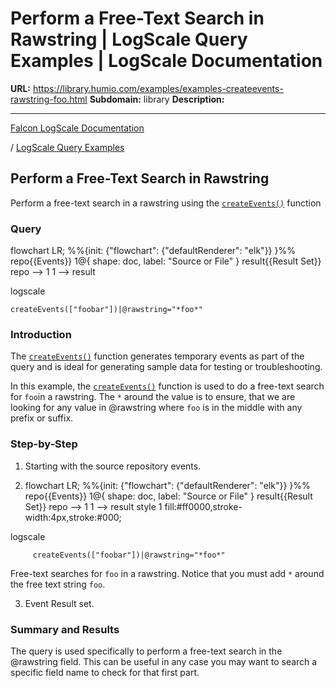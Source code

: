 # Perform a Free-Text Search in Rawstring | LogScale Query Examples | LogScale Documentation

**URL:** https://library.humio.com/examples/examples-createevents-rawstring-foo.html
**Subdomain:** library
**Description:** 

---

[Falcon LogScale Documentation](https://library.humio.com)

/ [LogScale Query Examples](examples.html)

## Perform a Free-Text Search in Rawstring

Perform a free-text search in a rawstring using the [`createEvents()`](https://library.humio.com/data-analysis/functions-createevents.html) function 

### Query

flowchart LR; %%{init: {"flowchart": {"defaultRenderer": "elk"}} }%% repo{{Events}} 1@{ shape: doc, label: "Source or File" } result{{Result Set}} repo --> 1 1 --> result

logscale
    
    
    createEvents(["foobar"])|@rawstring="*foo*"

### Introduction

The [`createEvents()`](https://library.humio.com/data-analysis/functions-createevents.html) function generates temporary events as part of the query and is ideal for generating sample data for testing or troubleshooting. 

In this example, the [`createEvents()`](https://library.humio.com/data-analysis/functions-createevents.html) function is used to do a free-text search for `foo`in a rawstring. The `*` around the value is to ensure, that we are looking for any value in @rawstring where `foo` is in the middle with any prefix or suffix. 

### Step-by-Step

  1. Starting with the source repository events.

  2. flowchart LR; %%{init: {"flowchart": {"defaultRenderer": "elk"}} }%% repo{{Events}} 1@{ shape: doc, label: "Source or File" } result{{Result Set}} repo --> 1 1 --> result style 1 fill:#ff0000,stroke-width:4px,stroke:#000;

logscale
         
         createEvents(["foobar"])|@rawstring="*foo*"

Free-text searches for `foo` in a rawstring. Notice that you must add `*` around the free text string `foo`. 

  3. Event Result set.




### Summary and Results

The query is used specifically to perform a free-text search in the @rawstring field. This can be useful in any case you may want to search a specific field name to check for that first part.
